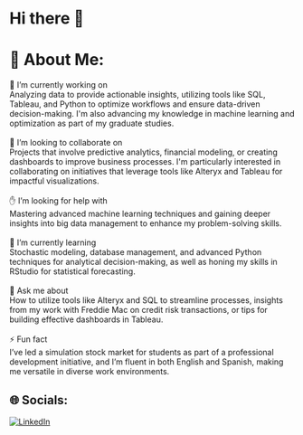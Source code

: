 # Hi there 👋

# 💫 About Me:
🔭 I’m currently working on<br>Analyzing data to provide actionable insights, utilizing tools like SQL, Tableau, and Python to optimize workflows and ensure data-driven decision-making. I'm also advancing my knowledge in machine learning and optimization as part of my graduate studies.<br><br>🤝 I’m looking to collaborate on<br>Projects that involve predictive analytics, financial modeling, or creating dashboards to improve business processes. I'm particularly interested in collaborating on initiatives that leverage tools like Alteryx and Tableau for impactful visualizations.<br><br>✋ I’m looking for help with<br>Mastering advanced machine learning techniques and gaining deeper insights into big data management to enhance my problem-solving skills.<br><br>🌱 I’m currently learning<br>Stochastic modeling, database management, and advanced Python techniques for analytical decision-making, as well as honing my skills in RStudio for statistical forecasting.<br><br>💬 Ask me about<br>How to utilize tools like Alteryx and SQL to streamline processes, insights from my work with Freddie Mac on credit risk transactions, or tips for building effective dashboards in Tableau.<br><br>⚡ Fun fact<br>I’ve led a simulation stock market for students as part of a professional development initiative, and I’m fluent in both English and Spanish, making me versatile in diverse work environments.


## 🌐 Socials:
[![LinkedIn](https://img.shields.io/badge/LinkedIn-%230077B5.svg?logo=linkedin&logoColor=white)](https://linkedin.com/in/va-hernandez) 


<!-- Proudly created with GPRM ( https://gprm.itsvg.in ) -->
